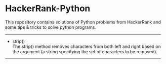 # HackerRank-Python
This repository contains solutions of Python problems from HackerRank and some tips &amp; tricks to solve python programs.  

---

+ strip()  
  The strip() method removes characters from both left and right based on the argument (a string specifying the set of characters to be removed).
  
---



